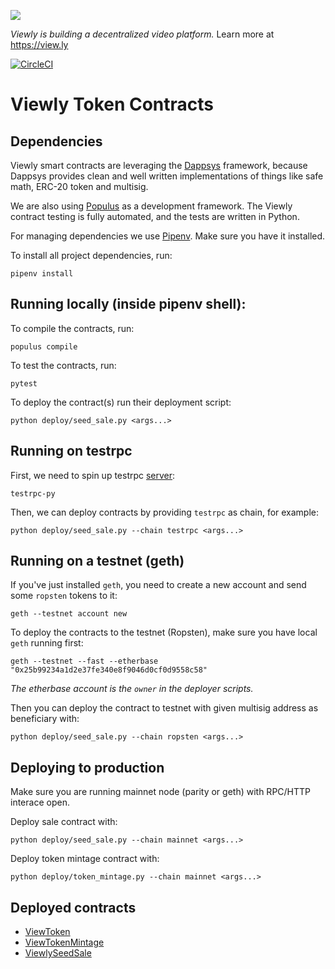 ![](https://i.imgur.com/ekvJd60.png)

*Viewly is building a decentralized video platform.* Learn more at https://view.ly

[![CircleCI](https://circleci.com/gh/Viewly/token-contracts.svg?style=svg&circle-token=1e0971075338fce5801b9f32a1e709c2692e49e0)](https://circleci.com/gh/Viewly/token-contracts)
# Viewly Token Contracts

## Dependencies
Viewly smart contracts are leveraging the
[Dappsys](https://dappsys.readthedocs.io/en/latest/) framework, because Dappsys
provides clean and well written implementations of things like safe math, ERC-20
token and multisig.

We are also using [Populus](http://populus.readthedocs.io/en/latest/) as a
development framework. The Viewly contract testing is fully automated, and the
tests are written in Python.

For managing dependencies we use [Pipenv](https://pypi.python.org/pypi/pipenv).
Make sure you have it installed.

To install all project dependencies, run:
```
pipenv install
```

## Running locally (inside pipenv shell):
To compile the contracts, run:
```
populus compile
```

To test the contracts, run:
```
pytest
```

To deploy the contract(s) run their deployment script:
```
python deploy/seed_sale.py <args...>
```

## Running on testrpc
First, we need to spin up testrpc [server](https://github.com/pipermerriam/eth-testrpc):
```
testrpc-py
```

Then, we can deploy contracts by providing `testrpc` as chain, for example:
```
python deploy/seed_sale.py --chain testrpc <args...>
```


## Running on a testnet (geth)
If you've just installed `geth`, you need to create a new account
and send some `ropsten` tokens to it:
```
geth --testnet account new
```

To deploy the contracts to the testnet (Ropsten),
make sure you have local `geth` running first:
```
geth --testnet --fast --etherbase "0x25b99234a1d2e37fe340e8f9046d0cf0d9558c58"
```
*The etherbase account is the `owner` in the deployer scripts.*

Then you can deploy the contract to testnet with given multisig address as
beneficiary with:
```
python deploy/seed_sale.py --chain ropsten <args...>
```

## Deploying to production
Make sure you are running mainnet node (parity or geth) with RPC/HTTP interace
open.

Deploy sale contract with:
```
python deploy/seed_sale.py --chain mainnet <args...>
```

Deploy token mintage contract with:
```
python deploy/token_mintage.py --chain mainnet <args...>
```

## Deployed contracts
- [ViewToken](https://etherscan.io/address/0xf03f8d65bafa598611c3495124093c56e8f638f0)
- [ViewTokenMintage](https://etherscan.io/address/0xf665069A0eE102CeADbd80690814473DbDd56AC8)
- [ViewlySeedSale](https://etherscan.io/address/0xdbdb79ad0a2243c947cc413798e8b90caba0b9df)
